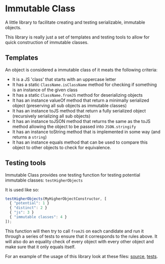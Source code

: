 # Immutable Class

A little library to facilitate creating and testing serializable, immutable objects.

This library is really just a set of templates and testing tools to allow for quick construction of immutable classes.

## Templates

An object is considered a immutable class of it meats the following criteria:

- It is a JS 'class' that starts with an uppercase letter
- It has a static ```ClassName.isClassName``` method for checking if something is an instance of the given class
- It has a static ```ClassName.fromJS``` method for deserializing objects
- It has an instance valueOf method that return a minimally serialized object (preserving all sub objects as immutable classes)
- It has an instance toJS method that return a fully serialized object (recursively serializing all sub objects)
- It has an instance toJSON method that returns the same as the toJS method allowing the object to be passed into `JSON.stringify`
- It has an instance toString method that is implemented in some way (and returns a `string`)
- It has an instance equals method that can be used to compare this object to other objects to check for equivalence.

## Testing tools

Immutable Class provides one testing function for testing potential immutable classes: `testHigherObjects`

It is used like so:

```javascript
testHigherObjects(MyHigherObjectConstructor, [
  { "potential": 1 }
  { "distinct": 2 }
  { "js": 3 }
  { "immutable classes": 4 }
]);
```

This function will then try to call `fromJS` on each candidate and run it through a series of tests to ensure that it
corresponds to the rules above. It will also do an equality check of every object with every other object and make sure
that it only equals itself.

For an example of the usage of this library look at these files: [source](https://github.com/implyio/chronoshift/blob/master/src/duration.ts), [tests](https://github.com/implyio/chronoshift/blob/master/test/duration.mocha.ts).

